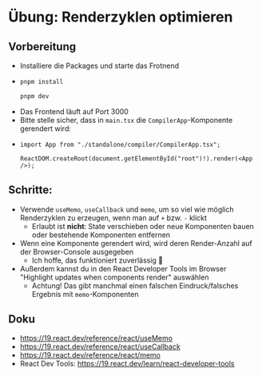 # Übung: Renderzyklen optimieren

## Vorbereitung

* Installiere die Packages und starte das Frotnend
* ```bash
  pnpm install
  
  pnpm dev
  ```
* Das Frontend läuft auf Port 3000
* Bitte stelle sicher, dass in `main.tsx` die `CompilerApp`-Komponente gerendert wird:
* ```tsx
  import App from "./standalone/compiler/CompilerApp.tsx";
  
  ReactDOM.createRoot(document.getElementById("root")!).render(<App />);
  ```
  
## Schritte:

* Verwende `useMemo`, `useCallback` und `memo`, um so viel wie möglich Renderzyklen zu erzeugen, wenn man auf `+` bzw. `-` klickt
  * Erlaubt ist **nicht**: State verschieben oder neue Komponenten bauen oder bestehende Komponenten entfernen
* Wenn eine Komponente gerendert wird, wird deren Render-Anzahl auf der Browser-Console ausgegeben
  * Ich hoffe, das funktioniert zuverlässig 🙏
* Außerdem kannst du in den React Developer Tools im Browser "Highlight updates when components render" auswählen
  * Achtung! Das gibt manchmal einen falschen Eindruck/falsches Ergebnis mit `memo`-Komponenten

## Doku

* https://19.react.dev/reference/react/useMemo
* https://19.react.dev/reference/react/useCallback
* https://19.react.dev/reference/react/memo
* React Dev Tools: https://19.react.dev/learn/react-developer-tools